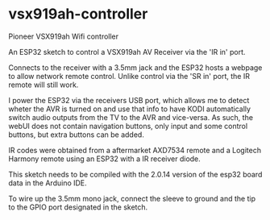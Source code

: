 # vsx919ah-controller

Pioneer VSX919ah Wifi controller

An ESP32 sketch to control a VSX919ah AV Receiver via the 'IR in' port.

Connects to the receiver with a 3.5mm jack and the ESP32 hosts a webpage to allow network remote control. Unlike control via the 'SR in' port, the IR remote will still work.

I power the ESP32 via the receivers USB port, which allows me to detect wheter the AVR is turned on and use that info to have KODI automatically switch audio outputs from the TV to the AVR and vice-versa. As such, the webUI does not contain navigation buttons, only input and some control buttons, but extra buttons can be added.

IR codes were obtained from a aftermarket AXD7534 remote and a Logitech Harmony remote using an ESP32 with a IR receiver diode.

This sketch needs to be compiled with the 2.0.14 version of the esp32 board data in the Arduino IDE.

To wire up the 3.5mm mono jack, connect the sleeve to ground and the tip to the GPIO port designated in the sketch.